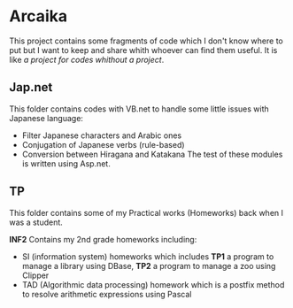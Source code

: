 # Arcaika
This project contains some fragments of code which I don't know where to put but I want to keep and share whith whoever can find them useful. 
It is like *a project for codes whithout a project*.

## Jap.net
This folder contains codes with VB.net to handle some little issues with Japanese language:
- Filter Japanese characters and Arabic ones
- Conjugation of Japanese verbs (rule-based)
- Conversion between Hiragana and Katakana
The test of these modules is written using Asp.net.

## TP
This folder contains some of my Practical works (Homeworks) back when I was a student. 

**INF2**
Contains my 2nd grade homeworks including:
- SI (information system) homeworks which includes **TP1** a program to manage a library using DBase, **TP2** a program to manage a zoo using Clipper
- TAD (Algorithmic data processing) homework which is a postfix method to resolve arithmetic expressions using Pascal 

